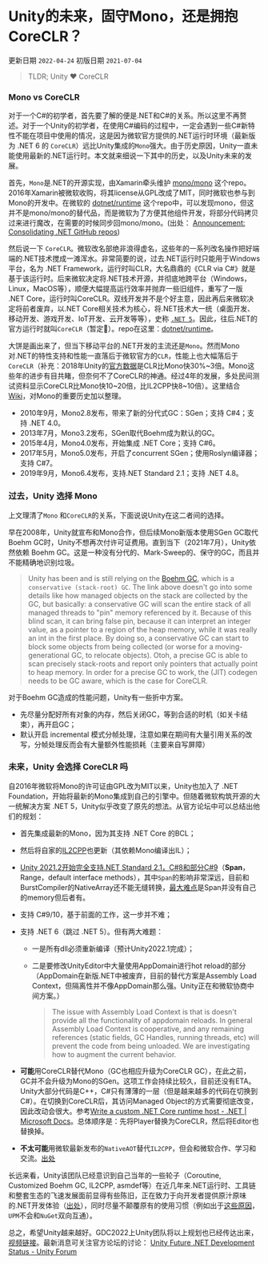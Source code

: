 # Unity的未来，固守Mono，还是拥抱CoreCLR？

更新日期 `2022-04-24`
初版日期 `2021-07-04`

> TLDR; Unity ❤ CoreCLR

### Mono vs CoreCLR

对于一个C#的初学者，首先要了解的便是.NET和C#的关系。所以这里不再赘述。对于一个Unity的初学者，在使用C#编码的过程中，一定会遇到一些C#新特性不能在项目中使用的情况，这是因为微软官方提供的.NET运行时环境（最新版为 .NET 6 的 `CoreCLR`）远比Unity集成的`Mono`强大。由于历史原因，Unity一直未能使用最新的.NET运行时。本文就来细说一下其中的历史，以及Unity未来的发展。

首先，`Mono`是.NET的开源实现，由Xamarin牵头维护 [mono/mono](https://github.com/mono/mono) 这个repo。2016年Xamarin被微软收购，将其license从GPL改成了MIT，同时微软也参与到Mono的开发中。在微软的 [dotnet/runtime](https://github.com/dotnet/runtime/tree/main/src/mono) 这个repo中，可以发现mono，但这并不是mono/mono的替代品，而是微软为了方便其他组件开发，将部分代码拷贝过来进行魔改，在需要的时候同步回mono/mono。(出处： [Announcement: Consolidating .NET GitHub repos](https://github.com/dotnet/runtime/issues/13257))

然后说一下 `CoreCLR`。微软改名部绝非浪得虚名，这些年的一系列改名操作把好端端的.NET技术搅成一滩浑水。非常简要的说，过去.NET运行时只能用于Windows平台，名为 .NET Framework，运行时叫CLR，大名鼎鼎的《CLR via C#》就是基于该运行时。后来微软决定将.NET技术开源，并彻底地跨平台（Windows，Linux，MacOS等），顺便大幅提高运行效率并抛弃一些旧组件，重写了一版 .NET Core，运行时叫CoreCLR。双线开发并不是个好主意，因此再后来微软决定将前者废弃，以.NET Core相关技术为核心，将.NET技术大一统（桌面开发、移动开发、游戏开发、IoT开发、云开发等等），史称 [`.NET 5`](https://docs.microsoft.com/en-us/dotnet/core/dotnet-five)。因此，往后.NET的官方运行时就叫`CoreCLR`（暂定🙂）。repo在这里：[dotnet/runtime](https://github.com/dotnet/runtime)。

大饼是画出来了，但当下移动平台的.NET开发的主流还是`Mono`。然而Mono对.NET的特性支持和性能一直落后于微软官方的`CLR`，性能上也大幅落后于`CoreCLR`（补充：2018年Unity的[官方数据](https://youtu.be/QkM6zEGFhDY?t=203)是CLR比Mono快30%~3倍。Mono这些年的进步有目共睹，但奈何不了CoreCLR的神通。经过4年的发展，多处民间测试资料显示CoreCLR比Mono快10~20倍，比IL2CPP快8~10倍）。这里结合[Wiki](https://en.wikipedia.org/wiki/Mono_(software))，对Mono的重要历史加以整理。

- 2010年9月，Mono2.8发布，带来了新的分代式GC：SGen；支持 C#4；支持 .NET 4.0。
- 2013年7月，Mono3.2发布，SGen取代Boehm成为默认的GC。
- 2015年4月，Mono4.0发布，开始集成 .NET Core；支持 C#6。
- 2017年5月，Mono5.0发布，开启了concurrent SGen；使用Roslyn编译器；支持 C#7。
- 2019年9月，Mono6.4发布，支持.NET Standard 2.1；支持 .NET 4.8。

### 过去，Unity 选择 Mono

上文理清了`Mono` 和`CoreCLR`的关系，下面说说Unity在这二者间的选择。

早在2008年，Unity就宣布和Mono合作，但后续Mono新版本使用SGen GC取代Boehm GC时，Unity不想再次付许可证费用。直到当下（2021年7月），Unity依然依赖 Boehm GC。这是一种没有分代的、Mark-Sweep的、保守的GC，而且并不能精确地识别垃圾。

> Unity has been and is still relying on the [Boehm GC](https://en.wikipedia.org/wiki/Boehm_garbage_collector), which is a `conservative (stack-root) GC`. The link above doesn't go into some details like how managed objects on the stack are collected by the GC, but basically: a conservative GC will scan the entire stack of all managed threads to "pin" memory referenced by it. Because of this blind scan, it can bring false pin, because it can interpret an integer value, as a pointer to a region of the heap memory, while it was really an int in the first place. By doing so, a conservative GC can start to block some objects from being collected (or worse for a moving-generational GC, to relocate objects). Otoh, a precise GC is able to scan precisely stack-roots and report only pointers that actually point to heap memory. In order for a precise GC to work, the (JIT) codegen needs to be GC aware, which is the case for CoreCLR.

对于Boehm GC造成的性能问题，Unity有一些折中方案。

- 先尽量分配好所有对象的内存，然后关闭GC，等到合适的时机（如关卡结束），再开启GC；
- 默认开启 incremental 模式分帧处理，注意如果在期间有大量引用关系的改写，分帧处理反而会有大量额外性能损耗（主要来自写屏障）

### 未来，Unity 会选择 CoreCLR 吗

自2016年微软将Mono的许可证由GPL改为MIT以来，Unity也加入了 .NET Foundation，开始将最新的Mono集成到自己的引擎中。但随着微软构筑开源的大一统解决方案 .NET 5，Unity似乎改变了原先的想法。从官方论坛中可以总结出他们的规划：

- 首先集成最新的Mono，因为其支持 .NET Core 的BCL；
- 然后将自家的[IL2CPP](https://docs.unity3d.com/2021.2/Documentation/Manual/IL2CPP.html)也更新（其依赖Mono编译出IL）；
- [Unity 2021.2开始完全支持.NET Standard 2.1，C#8和部分C#9](https://forum.unity.com/threads/unity-future-net-development-status.1092205/page-10#post-7658806)（**Span**，Range，default interface methods），其中`Span`的影响非常深远，目前和BurstCompiler的NativeArray还不能无缝转换，[最大难点](https://forum.unity.com/threads/unity-future-net-development-status.1092205/page-10#post-7665529)是Span并没有自己的memory但后者有。
- 支持 C#9/10，基于前面的工作，这一步并不难；
- 支持 .NET 6（跳过 .NET 5）。但有两大难题：
  - 一是所有dll必须重新编译（预计Unity2022.1完成）；
  - 二是要修改UnityEditor中大量使用AppDomain进行hot reload的部分（AppDomain在新版.NET中被废弃，目前的替代方案是Assembly Load Context，但隔离性并不像AppDomain那么强。Unity正在和微软协商中间方案。）

    > The issue with Assembly Load Context is that is doesn't provide all the functionality of appdomain reloads. In general Assembly Load Context is cooperative, and any remaining references (static fields, GC Handles, running threads, etc) will prevent the code from being unloaded. We are investigating how to augment the current behavior.

- **可能**用CoreCLR替代Mono（GC也相应升级为CoreCLR GC），在此之前，GC并不会升级为Mono的SGen。这项工作会持续比较久，目前还没有ETA。Unity大部分代码是C++，C#只有薄薄的一层（但是越来越多的代码在切换到 C#）。在切换到CoreCLR后，其访问Managed Object的方式需要彻底改变，因此改动会很大。参考[Write a custom .NET Core runtime host - .NET | Microsoft Docs](https://docs.microsoft.com/en-us/dotnet/core/tutorials/netcore-hosting)。总体顺序是：先将Player替换为CoreCLR，然后将Editor也替换掉。
- **不太可能**用微软最新发布的`NativeAOT`替代`IL2CPP`，但会和微软合作、学习和交流。[出处](https://forum.unity.com/threads/unity-future-net-development-status.1092205/page-9#post-7632391)

长远来看，Unity该团队已经意识到自己当年的一些轮子（Coroutine, Customized Boehm GC, IL2CPP, asmdef等）在近几年来.NET运行时、工具链和整套生态的飞速发展面前显得有些陈旧，正在致力于向开发者提供原汁原味的.NET开发体验（[出处](https://forum.unity.com/threads/unity-future-net-development-status.1092205/page-13#post-7923634)），同时尽量不颠覆原有的使用习惯（例如出于[这些原因](https://forum.unity.com/threads/unity-future-net-development-status.1092205/page-16#post-8022236)，`UPM`不会和`NuGet`双向互通）。

总之，希望Unity越来越好。GDC2022上Unity团队将以上规划也已经传达出来，[视频链接](https://youtu.be/6UiKtnDQeEg)。最新消息可关注官方论坛的讨论： [Unity Future .NET Development Status - Unity Forum](https://forum.unity.com/threads/unity-future-net-development-status.1092205/)
